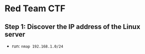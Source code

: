 # Red Team CTF

## Step 1: Discover the IP address of the Linux server
- run: `nmap 192.168.1.0/24`
